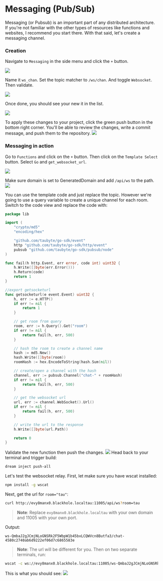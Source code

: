# Messaging (Pub/Sub)

<!-- Source: docs-old/01-dev-getting-started/07-create-and-use-messaging.md -->
Messaging (or Pubsub) is an important part of any distributed architecture. If you're not familiar with the other types of resources like functions and websites, I recommend you start there. With that said, let's create a messaging channel.
### Creation

Navigate to `Messaging` in the side menu and click the `+` button.

![](/images/webconsole-dreamland-create-new-messaging.png)

Name it `ws_chan`. Set the topic matcher to `/ws/chan`. And toggle `Websocket`. Then validate.

![](/images/webconsole-dreamland-create-new-messaging-modal.png)

Once done, you should see your new it in the list.

![](/images/webconsole-dreamland-create-new-messaging-done.png)

To apply these changes to your project, click the green push button in the bottom right corner. You'll be able to review the changes, write a commit message, and push them to the repository.
![](/images/webconsole-dreamland-create-new-messaging-push-done.png)

### Messaging in action
Go to `Functions` and click on the `+` button. Then click on the `Template Select` button. Select `Go` and `get_websocket_url`.

![](/images/webconsole-dreamland-create-new-messaging-ws-func-template-select.png)

Make sure domain is set to GeneratedDomain and add `/api/ws` to the path.
![](/images/webconsole-dreamland-create-new-messaging-ws-func-edit-modal.png)

You can use the template code and just replace the topic. However we're going to use a query variable to create a unique channel for each room. Switch to the code view and replace the code with:
```go
package lib

import (
	"crypto/md5"
	"encoding/hex"

	"github.com/taubyte/go-sdk/event"
	http "github.com/taubyte/go-sdk/http/event"
	pubsub "github.com/taubyte/go-sdk/pubsub/node"
)

func fail(h http.Event, err error, code int) uint32 {
	h.Write([]byte(err.Error()))
	h.Return(code)
	return 1
}

//export getsocketurl
func getsocketurl(e event.Event) uint32 {
	h, err := e.HTTP()
	if err != nil {
		return 1
	}

	// get room from query
	room, err := h.Query().Get("room")
	if err != nil {
		return fail(h, err, 500)
	}

	// hash the room to create a channel name
	hash := md5.New()
	hash.Write([]byte(room))
	roomHash := hex.EncodeToString(hash.Sum(nil))

	// create/open a channel with the hash
	channel, err := pubsub.Channel("chat-" + roomHash)
	if err != nil {
		return fail(h, err, 500)
	}

	// get the websocket url
	url, err := channel.WebSocket().Url()
	if err != nil {
		return fail(h, err, 500)
	}

	// write the url to the response
	h.Write([]byte(url.Path))

	return 0
}
```

Validate the new function then push the changes.
![](/images/webconsole-dreamland-create-new-messaging-ws-func-push.png)
Head back to your terminal and trigger build:
```bash
dream inject push-all
```

Let's test the websocket relay. First, let make sure you have wscat installed:
```bash
npm install -g wscat
```

Next, get the url for `room="tau"`:
```bash
curl http://evy8manx0.blackhole.localtau:11005/api/ws?room=tau
```
> **Note**: Replace `evy8manx0.blackhole.localtau` with your own domain and 11005 with your own port.

Output:
```
ws-QmbaJ2gJCmjNLoGNSRk2F5WbpW1b45bxLCQWVcn8Butfa3/chat-4580c2740ab6d9222ef06d7c6865583e
```
> **Note**: The url will be different for you.
Then on two separate terminals, run:
```bash
wscat -c ws://evy8manx0.blackhole.localtau:11005/ws-QmbaJ2gJCmjNLoGNSRk2F5WbpW1b45bxLCQWVcn8Butfa3/chat-4580c2740ab6d9222ef06d7c6865583e
```

This is what you should see:
![](/images/webconsole-dreamland-create-new-messaging-wscat-example.png)

